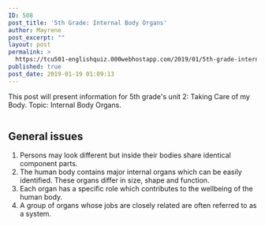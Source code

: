 ```yaml
---
ID: 508
post_title: '5th Grade: Internal Body Organs'
author: Mayrene
post_excerpt: ""
layout: post
permalink: >
  https://tcu501-englishquiz.000webhostapp.com/2019/01/5th-grade-internal-body-organs
published: true
post_date: 2019-01-19 01:09:13
---
```

<!-- wp:paragraph -->
<p>This post will present information for 5th grade's unit 2: Taking Care of my Body. Topic: Internal Body Organs.</p>
<!-- /wp:paragraph -->

<!-- wp:image {"align":"center"} -->
<div class="wp-block-image"><figure class="aligncenter"><img src="https://t.pimg.jp/021/759/021/1/21759021.jpg" alt=""/></figure></div>
<!-- /wp:image -->

<!-- wp:heading -->
<h2>General issues</h2>
<!-- /wp:heading -->

<!-- wp:list {"ordered":true} -->
<ol><li>Persons may look different but inside their bodies share identical component parts.</li><li>The human body contains major internal organs which can be easily identified. These organs differ in size, shape and function.</li><li>Each organ has a specific role which contributes to the wellbeing of the human body.</li><li>A group of organs whose jobs are closely related are often referred to as a system.</li></ol>
<!-- /wp:list -->

<!-- wp:paragraph -->
<p></p>
<!-- /wp:paragraph -->

<!-- wp:image {"align":"center"} -->
<div class="wp-block-image"><figure class="aligncenter"><img src="https://i.pinimg.com/736x/54/3a/26/543a264bf4a7d2f212262838cf73d606--human-organs-for-kids-the-human-body-for-kids.jpg" alt=""/></figure></div>
<!-- /wp:image -->